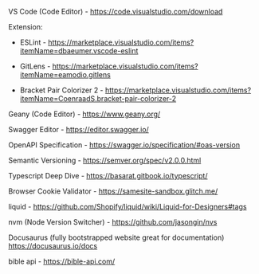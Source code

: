 VS Code (Code Editor) - https://code.visualstudio.com/download

Extension: 

* ESLint - https://marketplace.visualstudio.com/items?itemName=dbaeumer.vscode-eslint

* GitLens - https://marketplace.visualstudio.com/items?itemName=eamodio.gitlens 

* Bracket Pair Colorizer 2 - https://marketplace.visualstudio.com/items?itemName=CoenraadS.bracket-pair-colorizer-2

Geany (Code Editor) - https://www.geany.org/

Swagger Editor - https://editor.swagger.io/

OpenAPI Specification - https://swagger.io/specification/#oas-version

Semantic Versioning - https://semver.org/spec/v2.0.0.html

Typescript Deep Dive - https://basarat.gitbook.io/typescript/

Browser Cookie Validator - https://samesite-sandbox.glitch.me/

liquid - https://github.com/Shopify/liquid/wiki/Liquid-for-Designers#tags

nvm (Node Version Switcher) - https://github.com/jasongin/nvs

Docusaurus (fully bootstrapped website great for documentation)  https://docusaurus.io/docs

bible api - https://bible-api.com/
